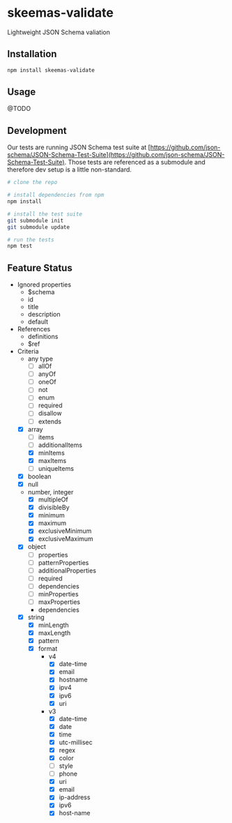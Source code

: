 # skeemas-validate
Lightweight JSON Schema valiation


## Installation
```bash
npm install skeemas-validate
```


## Usage
@TODO


## Development
Our tests are running JSON Schema test suite at [https://github.com/json-schema/JSON-Schema-Test-Suite](https://github.com/json-schema/JSON-Schema-Test-Suite). Those tests are referenced as a submodule and therefore dev setup is a little non-standard.
```bash
# clone the repo

# install dependencies from npm
npm install

# install the test suite
git submodule init
git submodule update

# run the tests
npm test
```



## Feature Status

- Ignored properties
    - $schema
    - id
    - title
    - description
    - default
- References
    - definitions
    - $ref
- Criteria
    - any type
        - [ ] allOf
        - [ ] anyOf
        - [ ] oneOf
        - [ ] not
        - [ ] enum
        - [ ] required
        - [ ] disallow
        - [ ] extends
    - [X] array
        - [ ] items
        - [ ] additionalItems
        - [X] minItems
        - [X] maxItems
        - [ ] uniqueItems
    - [X] boolean
    - [X] null
    - number, integer
        - [X] multipleOf
        - [X] divisibleBy
        - [X] minimum
        - [X] maximum
        - [X] exclusiveMinimum
        - [X] exclusiveMaximum
    - [X] object
        - [ ] properties
        - [ ] patternProperties
        - [ ] additionalProperties
        - [ ] required
        - [ ] dependencies
        - [ ] minProperties
        - [ ] maxProperties
        - dependencies
    - [X] string
        - [X] minLength
        - [X] maxLength
        - [X] pattern
        - [X] format
            - v4
                - [X] date-time
                - [X] email
                - [X] hostname
                - [X] ipv4
                - [X] ipv6
                - [X] uri
            - v3
                - [X] date-time
                - [X] date
                - [X] time
                - [X] utc-millisec
                - [X] regex
                - [X] color
                - [ ] style
                - [ ] phone
                - [X] uri
                - [X] email
                - [X] ip-address
                - [X] ipv6
                - [X] host-name
